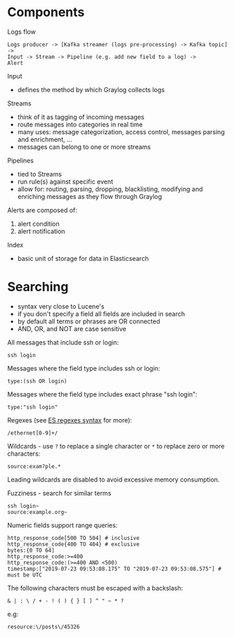 # Components

Logs flow

```
Logs producer -> [Kafka streamer (logs pre-processing) -> Kafka topic] -> 
Input -> Stream -> Pipeline (e.g. add new field to a log) -> 
Alert
```

Input

* defines the method by which Graylog collects logs

Streams

* think of it as tagging of incoming messages
* route messages into categories in real time
* many uses: message categorization, access control, messages parsing and enrichment, ...
* messages can belong to one or more streams

Pipelines

* tied to Streams
* run rule(s) against specific event
* allow for: routing, parsing, dropping, blacklisting, modifying and enriching messages as they flow through Graylog

Alerts are composed of:

1. alert condition
1. alert notification

Index

* basic unit of storage for data in Elasticsearch

# Searching

* syntax very close to Lucene's
* if you don't specify a field all fields are included in search
* by default all terms or phrases are OR connected
* AND, OR, and NOT are case sensitive

All messages that include ssh or login:

```
ssh login
```

Messages where the field type includes ssh or login:

```
type:(ssh OR login)
```

Messages where the field type includes exact phrase "ssh login":

```
type:"ssh login"
```

Regexes (see [ES regexes syntax](https://www.elastic.co/guide/en/elasticsearch/reference/5.6/query-dsl-regexp-query.html#regexp-syntax) for more):

```
/ethernet[0-9]+/
```

Wildcards - use `?` to replace a single character or `*` to replace zero or more characters:

```
source:exam?ple.*
```

Leading wildcards are disabled to avoid excessive memory consumption.

Fuzziness - search for similar terms

```
ssh login~
source:example.org~
```

Numeric fields support range queries:

```
http_response_code[500 TO 504] # inclusive
http_response_code{400 TO 404} # exclusive
bytes:{0 TO 64]
http_response_code:>=400
http_response_code:(>=400 AND <500)
timestamp:["2019-07-23 09:53:08.175" TO "2019-07-23 09:53:08.575"] # must be UTC
```

The following characters must be escaped with a backslash:

```
& | : \ / + - ! ( ) { } [ ] ^ " ~ * ?
```

e.g:

```
resource:\/posts\/45326
```
